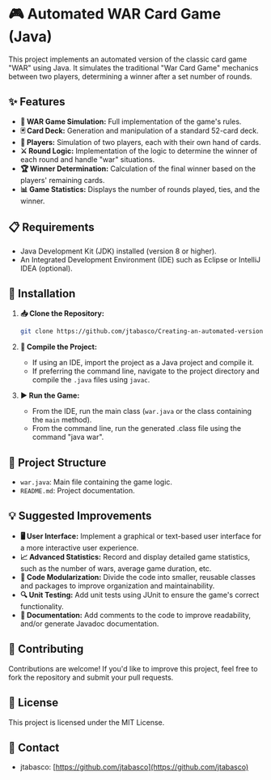 # 🎮 Automated WAR Card Game (Java)

This project implements an automated version of the classic card game "WAR" using Java. It simulates the traditional "War Card Game" mechanics between two players, determining a winner after a set number of rounds.

## ✨ Features

* **🎴 WAR Game Simulation:** Full implementation of the game's rules.
* **🃏 Card Deck:** Generation and manipulation of a standard 52-card deck.
* **👥 Players:** Simulation of two players, each with their own hand of cards.
* **⚔️ Round Logic:** Implementation of the logic to determine the winner of each round and handle "war" situations.
* **🏆 Winner Determination:** Calculation of the final winner based on the players' remaining cards.
* **📊 Game Statistics:** Displays the number of rounds played, ties, and the winner.

## 📋 Requirements

* Java Development Kit (JDK) installed (version 8 or higher).
* An Integrated Development Environment (IDE) such as Eclipse or IntelliJ IDEA (optional).

## 🚀 Installation

1.  **📥 Clone the Repository:**

    ```bash
    git clone https://github.com/jtabasco/Creating-an-automated-version-of-the-classic-card-game-WAR.git
    ```

2.  **🔨 Compile the Project:**

    * If using an IDE, import the project as a Java project and compile it.
    * If preferring the command line, navigate to the project directory and compile the `.java` files using `javac`.

3.  **▶️ Run the Game:**

    * From the IDE, run the main class (`war.java` or the class containing the `main` method).
    * From the command line, run the generated .class file using the command "java war".

## 📁 Project Structure

* `war.java`: Main file containing the game logic.
* `README.md`: Project documentation.

## 💡 Suggested Improvements

* **🖥️ User Interface:** Implement a graphical or text-based user interface for a more interactive user experience.
* **📈 Advanced Statistics:** Record and display detailed game statistics, such as the number of wars, average game duration, etc.
* **🧩 Code Modularization:** Divide the code into smaller, reusable classes and packages to improve organization and maintainability.
* **🔍 Unit Testing:** Add unit tests using JUnit to ensure the game's correct functionality.
* **📝 Documentation:** Add comments to the code to improve readability, and/or generate Javadoc documentation.

## 🤝 Contributing

Contributions are welcome! If you'd like to improve this project, feel free to fork the repository and submit your pull requests.

## 📄 License

This project is licensed under the MIT License.

## 📧 Contact

* jtabasco: [https://github.com/jtabasco](https://github.com/jtabasco)

